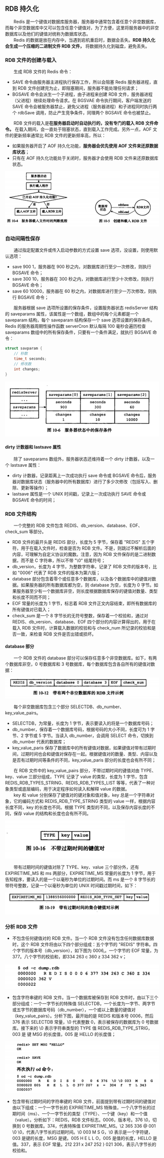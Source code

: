 
## RDB 持久化
　　Redis 是一个键值对数据库服务器，服务器中通常包含着任意个非空数据库，而每个非空数据库中又可以包含任意个键值对，为了方便，这里将服务器中的非空数据库以及他们的键值对统称为数据库状态。<br />
　　Redis 的数据是放在内存中，当遇到宕机重启时，数据会丢失。**RDB 持久化会生成一个压缩的二进制文件 RDB 文件，** 将数据持久化到磁盘，避免丢失。

### RDB 文件的创建与载入
　　生成 RDB 文件的 Redis 命令：

- SAVE 命令由服务器主进程执行保存工作，所以会阻塞 Redis 服务器进程，直到 RDB 文件创建完为止，即阻塞期间，服务器不能处理任何请求；
- BGSAVE 命令会派生一个子进程，由子进程来创建 RDB 文件，服务器进程（父进程）继续处理命令请求。在 BGSVAE 命令执行期间，客户端发送的 SAVE 命令会被服务器禁止，避免父进程（服务器进程）和子进程同时执行两个 rdbSave 调用，防止产生竞争条件，同理两个 BGSAVE 命令也被禁止。

　　RDB 文件的载入是**在服务器启动时自动执行的，没有专门的载入 RDB 文件命令。** 在载入期间，会一直处于阻塞状态，直到载入工作完成。另外一点，AOF 文件的更新频率通常比 RDB 文件的更新频率高，所以：
  
- 如果服务器开启了 AOF 持久化功能，**服务器会优先使用 AOF 文件来还原数据库状态**；
- 只有在 AOF 持久化功能处于关闭时，服务器才会使用 RDB 文件来还原数据库状态。

![avatar](../../../../pictures/redis/持久化/chapter_10_p1.png)

### 自动间隔性保存
　　通过指定配置文件或传入启动参数的方式设置 save 选项，没设置，则使用默认选项：
  
- save 900 1，服务器在 900 秒之内，对数据库进行至少一次修改，则执行 BGSAVE 命令；
- save 300 10，服务器在 300 秒之内，对数据库进行至少十次修改，则执行 BGSAVE 命令；
- save 60 10000，服务器在 60 秒之内，对数据库进行至少一万次修改，则执行 BGSAVE 命令；

　　服务器根据 save 选项所设置的保存条件，设置服务器状态 redisServer 结构的 saveparams 属性，该属性是一个数组，数组中的每个元素都是一个 saveparam 结构，每个 saveparam 结构保存一个 save 选项设置的保存条件。Redis 的服务器周期性操作函数 serverCron 默认每隔 100 毫秒会遍历检查 saveparams 数组中的所有保存条件，只要有一个条件满足，就执行 BGSAVE 命令：
  
```c
struct savparam {
    // 秒数
    time_t seconds;
    // 修改数
    int changes;
}
```

![avatar](../../../../pictures/redis/持久化/chapter_10_p2.png)

#### dirty 计数器和 lastsave 属性
　　除了 saveparams 数组外，服务器状态还维持着一个 dirty 计数器，以及一个 lastsave 属性：
  
- dirty 计数器，记录距离上一次成功执行 save 命令或 BGSAVE 命令后，服务器对数据库状态（服务器中的所有数据库）进行了多少次修改（包括写入、删除、更新等操作）；
- lastsave 属性是一个 UNIX 时间戳，记录上一次成功执行 SAVE 命令或 BGSAVE 命令的时间；

### RDB 文件结构
　　一个完整的 RDB 文件包含 REDIS、db_version、database、EOF、check_sum 等部分。

- RDB 文件的最开头是 REDIS 部分，长度为 5 字节，保存着 "REDIS" 五个字符，用于在载入文件时，检查是否为 RDB 文件。不是，则跳过不解析后面的内容，可理解为自定义协议的魔数。注意，因为 RDB 文件保存的是二进制数据，而不是 C 字符串，所以不带 "\0" 结尾符号；
- db_version，长度为 4 字节，为整数字符串，记录了 RDB 文件的版本号，比如 "0006" 代表了 RDB 文件的版本为第六版；
- database 部分包含着零个或任意多个数据库，以及各个数据库中的键值对数据。如果服务器的所有数据库都为空，则 database 为空，长度为 0 字节。如果服务器至少有一个数据库非空，则长度根据数据库保存的键值对数量、类型和长度不同而不同；
- EOF 常量的长度为 1 字节，标志着 RDB 文件正文内容结束，即所有数据库的所有键值对已载入；
- check_sum 是一个 8 字节长的无符号整数，保存着一个校验和，通过对 REDIS、db_version、database、EOF 四个部分的内容计算得出的，用于在载入 RDB 文件时，计算载入数据的校验和与 check_num 所记录的校验和是否一致，来检查 RDB 文件是否出错或损坏。

#### database 部分
　　一个 RDB 文件的 database 部分可以保存任意多个非空数据库。如下，有两个数据库非空，0 号数据库和 3 号数据库，每个数据库包含各自所有的键值对数据：
  
![avatar](../../../../pictures/redis/持久化/chapter_10_p3.png)

　　每个非空数据库包含三个部分 SELECTDB、db_number、key_value_pairs。
  
- SELECTDB，为常量，长度为 1 字节，表示要读入的将是一个数据库号码；
- db_number，保存着一个数据库号码，根据号码的大小不同，长度可为 1 字节、2 字节或 5 字节。当读入 db_number，会调用 SELECT 命令，切换到 db_number 代表的数据库；
- key_value_paris 保存了数据库中的所有键值对数据，如果键值对带有过期时间，过期时间也会和键值对保存在一起。根据键值对的数量、类型、内容以及是否有过期时间等条件的不同，key_value_paris 部分的长度也会有所不同；

　　在 RDB 文件中的 key_value_pairs 部分，不带过期时间的键值对由 TYPE、key、value 三部分组成，TYPE 记录了 value 的类型，长度为 1 字节，包含 REDIS_RDB_TYPES_STRING、REDIS_RDB_TYPES_LIST 等等，代表了一种对象类型或底层编码，用于决定程序如何读入和解释 value 的数据。<br />
　　key 和 value 分别保存了键值对的键对象和值对象，key 总是一个字符串对象，它的编码方式和 REDIS_RDB_TYPE_STRING 类型的 value 一样，根据内容长度不同，key 的长度也不同。根据 TYPE 类型的不同，以及保存内容长度的不同，保存 value 的结构和长度也会有所不同。
  
![avatar](../../../../pictures/redis/持久化/chapter_10_p4.png)

　　带有过期时间的键值对除了 TYPE、key、value 三个部分外，还有 EXPIRETIME_MS 和 ms 两部分，EXPIRETIME_MS 常量的长度为 1 字节，用于告知程序，要读入的是一个以毫秒为单位的过期时间。而 ms 是一个 8 字节长的带符号整数，记录一个以毫秒为单位的 UNIX 时间戳过期时间，如下：
  
![avatar](../../../../pictures/redis/持久化/chapter_10_p5.png)

### 分析 RDB 文件

- 不包含任何键值对的 RDB 文件。当一个 RDB 文件没有包含任何数据库数据时，这个 RDB 文件将由以下四个部分组成：五个字节的 "REDIS" 字符串。四个字节的版本号（db_version），如下图为 0006,。一个字节的 EOF 常量，为 377。八个字节的校验和，即334 263 c 360 z 334 362 v；

![avatar](../../../../pictures/redis/持久化/chapter_10_p6.png)

- 包含字符串键的 RDB 文件。当一个数据库被保存到 RDB 文件时，由以下三个部分组成：一个一字节长的特殊值 SELECTDB，一个长度为一字节、两字节或五字节的数据库号码（db_number），一个或以上数量的键值对（key_value_pairs）。分析下图，最开始的是 REDIS 和版本号 0006，然后 376 表示 SELECTDB 常量，\0 代表整数 0，表示被保存的数据库为 0 号数据库。接下来的 \0 表示字符串类型的 TYPE 值 REDIS_RDB_TYPE_STRIG，003 是 键 MSG 的长度值，005 是 HELLO 的长度值；

![avatar](../../../../pictures/redis/持久化/chapter_10_p7.png)

- 包含带有过期时间的字符串键的 RDB 文件，前面提到带有过期时间的键值对由以下组成：一个一字节长的 EXPIRETIME_MS 特殊值，一个八字节长的过期时间（ms）、一个一字节长的类型（TYPE）、一个键（key）和一个值（value）。分析如下：REDIS，RDB 文件标志。0006，版本号。376 \0，切换到 0 号数据库。374，代表特殊值 EXPIRETIME_MS。\2 365 336 @ 001 \0 \0，代表八字节长的过期时间。\0 003 M S G，\0 表示是一个字符键，003 是键的长度，MSG 是键。005 H E L L O，005 是值的长度，HELLO 是值。337，表示 EOF 常量。212 231 x 247 252 } 021 306，表示八字节长的校验和。
